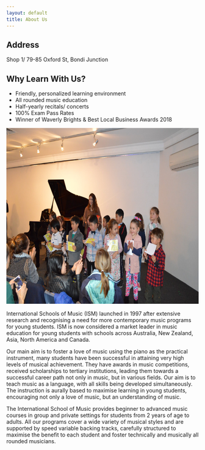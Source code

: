 ```yaml
---
layout: default
title: About Us
---
```


## Address

Shop 1/ 79-85 Oxford St, Bondi Junction

## Why Learn With Us?

- Friendly, personalized learning environment
- All rounded music education
- Half-yearly recitals/ concerts
- 100% Exam Pass Rates
- Winner of Waverly Brights & Best Local Business Awards 2018

<img src="images/DSC_0397.JPG" alt="ismbondi" width="700" height="460">

International Schools of Music (ISM) launched in 1997 after extensive research and recognising a need for more contemporary music programs for young students. ISM is now considered a market leader in music education for young students with schools across Australia, New Zealand, Asia, North America and Canada.

Our main aim is to foster a love of music using the piano as the practical instrument, many students have been successful in attaining very high levels of musical achievement. They have awards in music competitions, received scholarships to tertiary institutions, leading them towards a successful career path not only in music, but in various fields.
Our aim is to teach music as a language, with all skills being developed simultaneously. The instruction is aurally based to maximise learning in young students, encouraging not only a love of music, but an understanding of music.

The International School of Music provides beginner to advanced music courses in group and private settings for students from 2 years of age to adults. All our programs cover a wide variety of musical styles and are supported by speed variable backing tracks, carefully structured to maximise the benefit to each student and foster technically and musically all rounded musicians.
